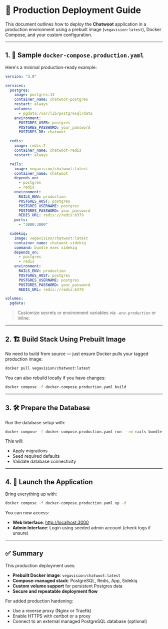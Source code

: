 # 🚀 Production Deployment Guide

This document outlines how to deploy the **Chatwoot** application in a production environment using a prebuilt image (`vegavision:latest`), Docker Compose, and your custom configuration.

---

## 1. 🧾 Sample `docker-compose.production.yaml`

Here's a minimal production-ready example:

```yaml
version: "3.8"

services:
  postgres:
    image: postgres:14
    container_name: chatwoot-postgres
    restart: always
    volumes:
      - pgdata:/var/lib/postgresql/data
    environment:
      POSTGRES_USER: postgres
      POSTGRES_PASSWORD: your_password
      POSTGRES_DB: chatwoot

  redis:
    image: redis:7
    container_name: chatwoot-redis
    restart: always

  rails:
    image: vegavision/chatwoot:latest
    container_name: chatwoot
    depends_on:
      - postgres
      - redis
    environment:
      RAILS_ENV: production
      POSTGRES_HOST: postgres
      POSTGRES_USERNAME: postgres
      POSTGRES_PASSWORD: your_password
      REDIS_URL: redis://redis:6379
    ports:
      - "3000:3000"

  sidekiq:
    image: vegavision/chatwoot:latest
    container_name: chatwoot-sidekiq
    command: bundle exec sidekiq
    depends_on:
      - postgres
      - redis
    environment:
      RAILS_ENV: production
      POSTGRES_HOST: postgres
      POSTGRES_USERNAME: postgres
      POSTGRES_PASSWORD: your_password
      REDIS_URL: redis://redis:6379

volumes:
  pgdata:
````

> Customize secrets or environment variables via `.env.production` or inline.

---

## 2. 🏗 Build Stack Using Prebuilt Image

No need to build from source — just ensure Docker pulls your tagged production image:

```bash
docker pull vegavision/chatwoot:latest
```

You can also rebuild locally if you have changes:

```bash
docker compose -f docker-compose.production.yaml build
```

---

## 3. 🛠 Prepare the Database

Run the database setup with:

```bash
docker compose -f docker-compose.production.yaml run --rm rails bundle exec rails db:chatwoot_prepare
```

This will:

* Apply migrations
* Seed required defaults
* Validate database connectivity

---

## 4. 🚀 Launch the Application

Bring everything up with:

```bash
docker compose -f docker-compose.production.yaml up -d
```

You can now access:

* **Web Interface**: [http://localhost:3000](http://localhost:3000)
* **Admin Interface**: Login using seeded admin account (check logs if unsure)

---

## ✅ Summary

This production deployment uses:

* **Prebuilt Docker image**: `vegavision/chatwoot:latest`
* **Compose-managed stack**: PostgreSQL, Redis, App, Sidekiq
* **Custom volume support** for persistent Postgres data
* **Secure and repeatable deployment flow**

For added production hardening:

* Use a reverse proxy (Nginx or Traefik)
* Enable HTTPS with certbot or a proxy
* Connect to an external managed PostgreSQL database (optional)
